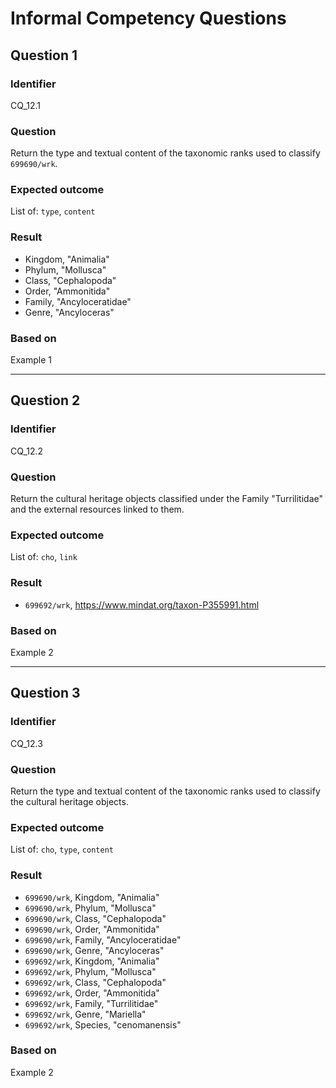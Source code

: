 # Informal Competency Questions
## Question 1
### Identifier
CQ_12.1

### Question
Return the type and textual content of the taxonomic ranks used to classify `699690/wrk`.

### Expected outcome
List of: `type`, `content`

### Result
* Kingdom, "Animalia"
* Phylum, "Mollusca"
* Class, "Cephalopoda"
* Order, "Ammonitida"
* Family, "Ancyloceratidae"
* Genre, "Ancyloceras"

### Based on 
Example 1

*** 

## Question 2
### Identifier 
CQ_12.2

### Question
Return the cultural heritage objects classified under the Family "Turrilitidae" and the external resources linked to them.

### Expected outcome
List of: `cho`, `link`

### Result
* `699692/wrk`, <https://www.mindat.org/taxon-P355991.html>

### Based on
Example 2

***

## Question 3
### Identifier 
CQ_12.3

### Question
Return the type and textual content of the taxonomic ranks used to classify the cultural heritage objects.

### Expected outcome
List of: `cho`, `type`, `content`

### Result
* `699690/wrk`, Kingdom, "Animalia"
* `699690/wrk`, Phylum, "Mollusca"
* `699690/wrk`, Class, "Cephalopoda"
* `699690/wrk`, Order, "Ammonitida"
* `699690/wrk`, Family, "Ancyloceratidae"
* `699690/wrk`, Genre, "Ancyloceras"
* `699692/wrk`, Kingdom, "Animalia"
* `699692/wrk`, Phylum, "Mollusca"
* `699692/wrk`, Class, "Cephalopoda"
* `699692/wrk`, Order, "Ammonitida"
* `699692/wrk`, Family, "Turrilitidae"
* `699692/wrk`, Genre, "Mariella"
* `699692/wrk`, Species, "cenomanensis" 

### Based on
Example 2
